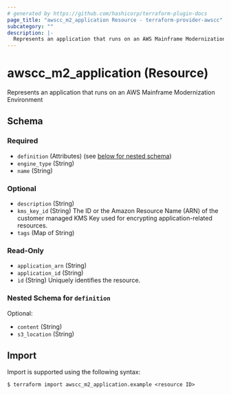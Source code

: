 ```yaml
---
# generated by https://github.com/hashicorp/terraform-plugin-docs
page_title: "awscc_m2_application Resource - terraform-provider-awscc"
subcategory: ""
description: |-
  Represents an application that runs on an AWS Mainframe Modernization Environment
---
```


# awscc_m2_application (Resource)

Represents an application that runs on an AWS Mainframe Modernization Environment



<!-- schema generated by tfplugindocs -->
## Schema

### Required

- `definition` (Attributes) (see [below for nested schema](#nestedatt--definition))
- `engine_type` (String)
- `name` (String)

### Optional

- `description` (String)
- `kms_key_id` (String) The ID or the Amazon Resource Name (ARN) of the customer managed KMS Key used for encrypting application-related resources.
- `tags` (Map of String)

### Read-Only

- `application_arn` (String)
- `application_id` (String)
- `id` (String) Uniquely identifies the resource.

<a id="nestedatt--definition"></a>
### Nested Schema for `definition`

Optional:

- `content` (String)
- `s3_location` (String)

## Import

Import is supported using the following syntax:

```shell
$ terraform import awscc_m2_application.example <resource ID>
```

